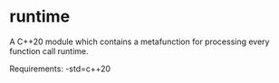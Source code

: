 # runtime

A C++20 module which contains a metafunction for processing every function call runtime.

Requirements: -std=c++20
